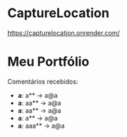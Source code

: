 # CaptureLocation
https://capturelocation.onrender.com/

# Meu Portfólio

Comentários recebidos:

<!-- comentarios-start -->
- **a**: a** -> a@a
- **a**: aa** -> a@a
- **a**: aa** -> a@a
- **a**: a** -> a@a
- **a**: aaa** -> a@a
<!-- comentarios-end -->
